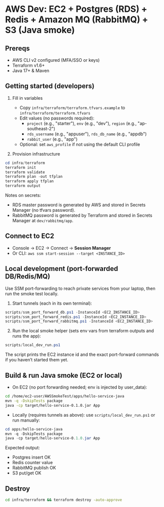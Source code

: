 # AWS Dev: EC2 + Postgres (RDS) + Redis + Amazon MQ (RabbitMQ) + S3 (Java smoke)

## Prereqs
- AWS CLI v2 configured (MFA/SSO or keys)
- Terraform v1.6+
- Java 17+ & Maven

## Getting started (developers)
1) Fill in variables
	 - Copy `infra/terraform/terraform.tfvars.example` to `infra/terraform/terraform.tfvars`
	 - Edit values (no passwords required):
		 - `project` (e.g., "starter"), `env` (e.g., "dev"), `region` (e.g., "ap-southeast-2")
		 - `rds_username` (e.g., "appuser"), `rds_db_name` (e.g., "appdb")
		 - `rabbit_user` (e.g., "app")
	 - Optional: set `aws_profile` if not using the default CLI profile

2) Provision infrastructure
```powershell
cd infra/terraform
terraform init
terraform validate
terraform plan -out tfplan
terraform apply tfplan
terraform output
```

Notes on secrets:
- RDS master password is generated by AWS and stored in Secrets Manager (no tfvars password).
- RabbitMQ password is generated by Terraform and stored in Secrets Manager at `dev/rabbitmq/app`.

## Connect to EC2
- Console → EC2 → Connect → **Session Manager**
- Or CLI: `aws ssm start-session --target <INSTANCE_ID>`

## Local development (port-forwarded DB/Redis/MQ)
Use SSM port-forwarding to reach private services from your laptop, then run the smoke test locally.

1) Start tunnels (each in its own terminal):
```powershell
scripts/ssm_port_forward_db.ps1 -InstanceId <EC2_INSTANCE_ID>
scripts/ssm_port_forward_redis.ps1 -InstanceId <EC2_INSTANCE_ID>
scripts/ssm_port_forward_rabbitmq.ps1 -InstanceId <EC2_INSTANCE_ID>
```

2) Run the local smoke helper (sets env vars from terraform outputs and runs the app):
```powershell
scripts/local_dev_run.ps1
```
The script prints the EC2 instance id and the exact port-forward commands if you haven’t started them yet.

## Build & run Java smoke (EC2 or local)
- On EC2 (no port forwarding needed; env is injected by user_data):
```bash
cd /home/ec2-user/AWSSmokeTest/apps/hello-service-java
mvn -q -DskipTests package
java -cp target/hello-service-0.1.0.jar App
```
- Locally (requires tunnels as above): use `scripts/local_dev_run.ps1` or run manually:
```powershell
cd apps/hello-service-java
mvn -q -DskipTests package
java -cp target/hello-service-0.1.0.jar App
```
Expected output:
- Postgres insert OK
- Redis counter value
- RabbitMQ publish OK
- S3 put/get OK

## Destroy
```sh
cd infra/terraform && terraform destroy -auto-approve
```

